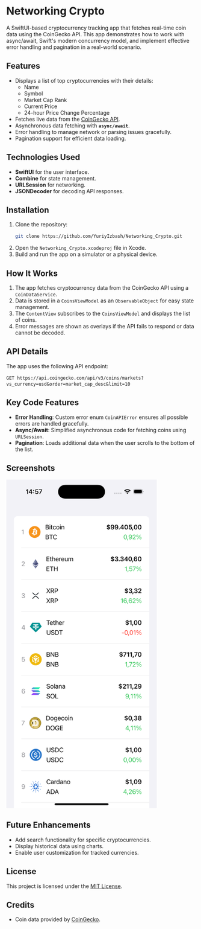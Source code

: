 
# Networking Crypto

A SwiftUI-based cryptocurrency tracking app that fetches real-time coin data using the CoinGecko API. This app demonstrates how to work with async/await, Swift's modern concurrency model, and implement effective error handling and pagination in a real-world scenario.

## Features

- Displays a list of top cryptocurrencies with their details:
  - Name
  - Symbol
  - Market Cap Rank
  - Current Price
  - 24-hour Price Change Percentage
- Fetches live data from the [CoinGecko API](https://www.coingecko.com/en/api).
- Asynchronous data fetching with **`async/await`**.
- Error handling to manage network or parsing issues gracefully.
- Pagination support for efficient data loading.

## Technologies Used

- **SwiftUI** for the user interface.
- **Combine** for state management.
- **URLSession** for networking.
- **JSONDecoder** for decoding API responses.

## Installation

1. Clone the repository:
   ```bash
   git clone https://github.com/YuriyIzbash/Networking_Crypto.git
   ```
2. Open the `Networking_Crypto.xcodeproj` file in Xcode.
3. Build and run the app on a simulator or a physical device.

## How It Works

1. The app fetches cryptocurrency data from the CoinGecko API using a `CoinDataService`.
2. Data is stored in a `CoinsViewModel` as an `ObservableObject` for easy state management.
3. The `ContentView` subscribes to the `CoinsViewModel` and displays the list of coins.
4. Error messages are shown as overlays if the API fails to respond or data cannot be decoded.

## API Details

The app uses the following API endpoint:
```
GET https://api.coingecko.com/api/v3/coins/markets?vs_currency=usd&order=market_cap_desc&limit=10
```

## Key Code Features

- **Error Handling**: Custom error enum `CoinAPIError` ensures all possible errors are handled gracefully.
- **Async/Await**: Simplified asynchronous code for fetching coins using `URLSession`.
- **Pagination**: Loads additional data when the user scrolls to the bottom of the list.

## Screenshots

<img src="./screenshot.png" alt="App Screenshot" width="400">

## Future Enhancements

- Add search functionality for specific cryptocurrencies.
- Display historical data using charts.
- Enable user customization for tracked currencies.

## License

This project is licensed under the [MIT License](LICENSE).

## Credits

- Coin data provided by [CoinGecko](https://www.coingecko.com/).
